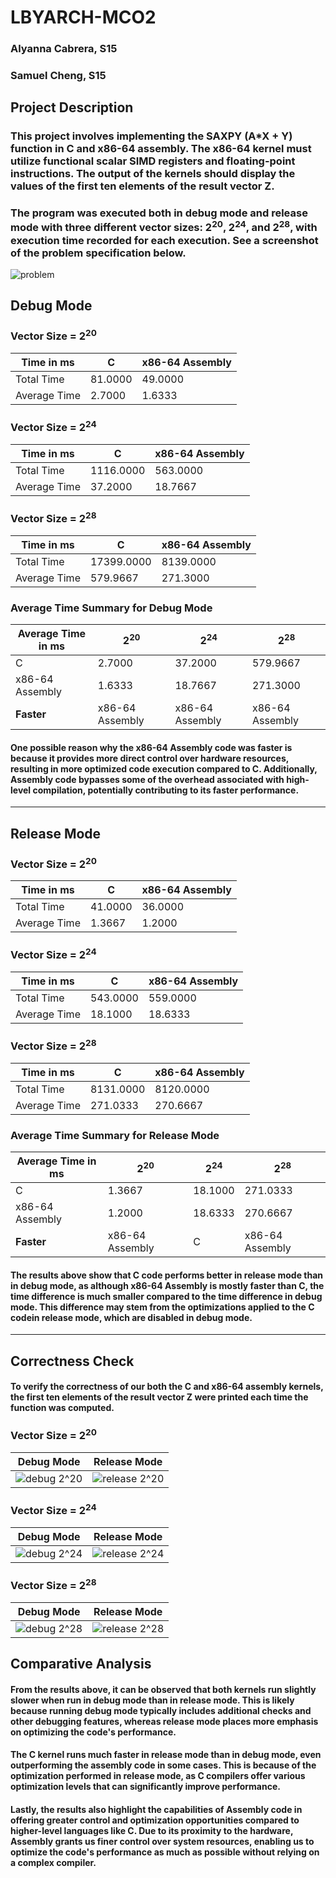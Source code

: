 # LBYARCH-MCO2 
### Alyanna Cabrera, S15 
### Samuel Cheng, S15

## Project Description
### This project involves implementing the SAXPY (A*X + Y) function in C and x86-64 assembly. The x86-64 kernel must utilize functional scalar SIMD registers and floating-point instructions. The output of the kernels should display the values of the first ten elements of the result vector Z.
### The program was executed both in debug mode and release mode with three different vector sizes: 2<sup>20</sup>, 2<sup>24</sup>, and 2<sup>28</sup>, with execution time recorded for each execution. See a screenshot of the problem specification below.
![problem](screenshots/problem.png)

## Debug Mode

### Vector Size = 2<sup>20</sup>
| Time in ms | C | x86-64 Assembly |
|----------|----------|----------|
| Total Time | 81.0000 | 49.0000 |
| Average Time | 2.7000 | 1.6333 |

### Vector Size = 2<sup>24</sup>
| Time in ms | C | x86-64 Assembly |
|----------|----------|----------|
| Total Time | 1116.0000 | 563.0000 |
| Average Time | 37.2000 | 18.7667 |

### Vector Size = 2<sup>28</sup>
| Time in ms | C | x86-64 Assembly |
|----------|----------|----------|
| Total Time | 17399.0000 | 8139.0000 |
| Average Time | 579.9667 | 271.3000 |

### Average Time Summary for Debug Mode
| Average Time in ms | 2<sup>20</sup> | 2<sup>24</sup> | 2<sup>28</sup> |
|----------|----------|----------|----------|
| C | 2.7000 | 37.2000 | 579.9667 |
| x86-64 Assembly | 1.6333 | 18.7667 | 271.3000 |
| **Faster** | x86-64 Assembly | x86-64 Assembly | x86-64 Assembly |

#### One possible reason why the x86-64 Assembly code was faster is because it provides more direct control over hardware resources, resulting in more optimized code execution compared to C. Additionally, Assembly code bypasses some of the overhead associated with high-level compilation, potentially contributing to its faster performance.

---

## Release Mode

### Vector Size = 2<sup>20</sup>
| Time in ms | C | x86-64 Assembly |
|----------|----------|----------|
| Total Time | 41.0000 | 36.0000 |
| Average Time | 1.3667 | 1.2000 |

### Vector Size = 2<sup>24</sup>
| Time in ms | C | x86-64 Assembly |
|----------|----------|----------|
| Total Time | 543.0000 | 559.0000 |
| Average Time | 18.1000 | 18.6333 |

### Vector Size = 2<sup>28</sup>
| Time in ms | C | x86-64 Assembly |
|----------|----------|----------|
| Total Time | 8131.0000 | 8120.0000 |
| Average Time | 271.0333 | 270.6667 |

### Average Time Summary for Release Mode
| Average Time in ms | 2<sup>20</sup> | 2<sup>24</sup> | 2<sup>28</sup> |
|----------|----------|----------|----------|
| C | 1.3667 | 18.1000 | 271.0333 |
| x86-64 Assembly | 1.2000 | 18.6333 | 270.6667 |
| **Faster** | x86-64 Assembly | C | x86-64 Assembly |

#### The results above show that C code performs better in release mode than in debug mode, as although x86-64 Assembly is mostly faster than C, the time difference is much smaller compared to the time difference in debug mode. This difference may stem from the optimizations applied to the C codein release mode, which are disabled in debug mode.

---
## Correctness Check
#### To verify the correctness of our both the C and x86-64 assembly kernels, the first ten elements of the result vector Z were printed each time the function was computed.

### Vector Size = 2<sup>20</sup> 
| Debug Mode | Release Mode |
|----------|----------|
| ![debug 2^20](screenshots/debug%2020.png) | ![release 2^20](screenshots/release%2020.png) |

### Vector Size = 2<sup>24</sup> 
| Debug Mode | Release Mode |
|----------|----------|
| ![debug 2^24](screenshots/debug%2024.png) | ![release 2^24](screenshots/release%2024.png) |

### Vector Size = 2<sup>28</sup> 
| Debug Mode | Release Mode |
|----------|----------|
| ![debug 2^28](screenshots/debug%2028.png) | ![release 2^28](screenshots/release%2028.png) |

## Comparative Analysis
#### From the results above, it can be observed that both kernels run slightly slower when run in debug mode than in release mode. This is likely because running debug mode typically includes additional checks and other debugging features, whereas release mode places more emphasis on optimizing the code's performance. 

#### The C kernel runs much faster in release mode than in debug mode, even outperforming the assembly code in some cases. This is because of the optimization performed in release mode, as C compilers offer various optimization levels that can significantly improve performance.

#### Lastly, the results also highlight the capabilities of Assembly code in offering greater control and optimization opportunities compared to higher-level languages like C. Due to its proximity to the hardware, Assembly grants us finer control over system resources, enabling us to optimize the code's performance as much as possible without relying on a complex compiler.
